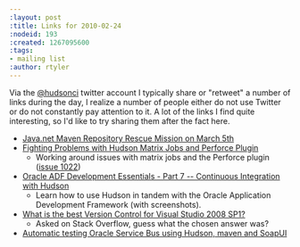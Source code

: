 ```yaml
---
:layout: post
:title: Links for 2010-02-24
:nodeid: 193
:created: 1267095600
:tags:
- mailing list
:author: rtyler
---
```

Via the <a id="aptureLink_9cdmxFQb8l" href="https://twitter.com/hudsonci">@hudsonci</a> twitter account I typically share or "retweet" a number of links during the day, I realize a number of people either do not use Twitter or do not constantly pay attention to it. A lot of the links I find quite interesting, so I'd like to try sharing them after the fact here.

* [Java.net Maven Repository Rescue Mission on March 5th](https://www.sonatype.com/people/2010/02/java-net-maven-repository-rescue-mission-on-march-5th/)
* [Fighting Problems with Hudson Matrix Jobs and Perforce Plugin](https://blog.coremedia.com/cm/post/14886341/Fighting_Problems_with_Hudson_Matrix_Jobs_and_Perforce_Plugin.html)
  * Working around issues with matrix jobs and the Perforce plugin ([issue 1022](https://issues.jenkins.io/browse/JENKINS-1022))
* [Oracle ADF Development Essentials - Part 7 -- Continuous Integration with Hudson](https://www.oracle.com/technology/pub/articles/adf-development-essentials/part7.html)
  * Learn how to use Hudson in tandem with the Oracle Application Development Framework (with screenshots).
* [What is the best Version Control for Visual Studio 2008 SP1?](https://stackoverflow.com/questions/723322/what-is-the-best-version-control-for-visual-studio-2008-sp1/723326#723326)
  * Asked on Stack Overflow, guess what the chosen answer was?
* [Automatic testing Oracle Service Bus using Hudson, maven and SoapUI](https://technology.amis.nl/blog/7408/automatic-testing-oracle-service-bus-using-hudson-maven-and-soapui)
